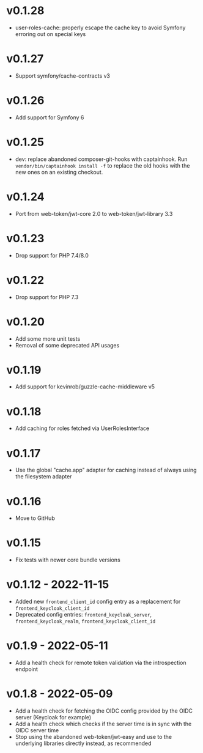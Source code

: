 # v0.1.28

* user-roles-cache: properly escape the cache key to avoid Symfony erroring out on special keys

# v0.1.27

* Support symfony/cache-contracts v3

# v0.1.26

* Add support for Symfony 6

# v0.1.25

* dev: replace abandoned composer-git-hooks with captainhook.
  Run `vendor/bin/captainhook install -f` to replace the old hooks with the new ones
  on an existing checkout.

# v0.1.24

* Port from web-token/jwt-core 2.0 to web-token/jwt-library 3.3

# v0.1.23

* Drop support for PHP 7.4/8.0

# v0.1.22

* Drop support for PHP 7.3

# v0.1.20

* Add some more unit tests
* Removal of some deprecated API usages

# v0.1.19

* Add support for kevinrob/guzzle-cache-middleware v5

# v0.1.18

* Add caching for roles fetched via UserRolesInterface

# v0.1.17

* Use the global "cache.app" adapter for caching instead of always using the filesystem adapter

# v0.1.16

* Move to GitHub

# v0.1.15

* Fix tests with newer core bundle versions

# v0.1.12 - 2022-11-15

* Added new `frontend_client_id` config entry as a replacement for `frontend_keycloak_client_id`
* Deprecated config entries: `frontend_keycloak_server`, `frontend_keycloak_realm`, `frontend_keycloak_client_id`

# v0.1.9 - 2022-05-11

* Add a health check for remote token validation via the introspection endpoint

# v0.1.8 - 2022-05-09

* Add a health check for fetching the OIDC config provided by the OIDC server
  (Keycloak for example)
* Add a health check which checks if the server time is in sync with the OIDC
  server time
* Stop using the abandoned web-token/jwt-easy and use to the underlying
  libraries directly instead, as recommended
